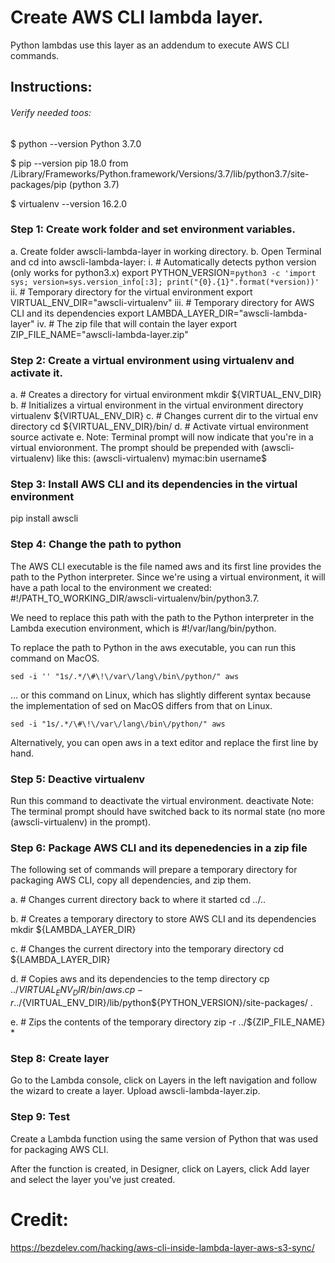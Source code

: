 # Create AWS CLI lambda layer.
Python lambdas use this layer as an addendum to execute AWS CLI commands.

## Instructions:
###### Verify needed toos:
$ python --version
Python 3.7.0

$ pip --version
pip 18.0 from /Library/Frameworks/Python.framework/Versions/3.7/lib/python3.7/site-packages/pip (python 3.7)

$ virtualenv --version
16.2.0

### Step 1: Create work folder and set environment variables.
  a. Create folder awscli-lambda-layer in working directory.
  b. Open Terminal and cd into awscli-lambda-layer:
    i. # Automatically detects python version (only works for python3.x)
      export PYTHON_VERSION=`python3 -c 'import sys; version=sys.version_info[:3]; print("{0}.{1}".format(*version))'`
    ii. # Temporary directory for the virtual environment
      export VIRTUAL_ENV_DIR="awscli-virtualenv"
    iii. # Temporary directory for AWS CLI and its dependencies
      export LAMBDA_LAYER_DIR="awscli-lambda-layer"
    iv. # The zip file that will contain the layer
      export ZIP_FILE_NAME="awscli-lambda-layer.zip"

### Step 2: Create a virtual environment using virtualenv and activate it.
  a. # Creates a directory for virtual environment
    mkdir ${VIRTUAL_ENV_DIR}
  b. # Initializes a virtual environment in the virtual environment directory
    virtualenv ${VIRTUAL_ENV_DIR}
  c. # Changes current dir to the virtual env directory
    cd ${VIRTUAL_ENV_DIR}/bin/
  d. # Activate virtual environment
    source activate
  e. Note: Terminal prompt will now indicate that you're in a virtual envioronment. The prompt should be prepended with (awscli-virtualenv) like this:
    (awscli-virtualenv) mymac:bin username$

### Step 3: Install AWS CLI and its dependencies in the virtual environment
  pip install awscli

### Step 4: Change the path to python
  The AWS CLI executable is the file named aws and its first line provides the path to the Python interpreter. Since we're using a virtual environment, it will have a path local to the environment we created: #!/PATH_TO_WORKING_DIR/awscli-virtualenv/bin/python3.7.

  We need to replace this path with the path to the Python interpreter in the Lambda execution environment, which is #!/var/lang/bin/python.

  To replace the path to Python in the aws executable, you can run this command on MacOS.

    sed -i '' "1s/.*/\#\!\/var\/lang\/bin\/python/" aws
  
  … or this command on Linux, which has slightly different syntax because the implementation of sed on MacOS differs from that on Linux.

    sed -i "1s/.*/\#\!\/var\/lang\/bin\/python/" aws

  Alternatively, you can open aws in a text editor and replace the first line by hand.

### Step 5: Deactive virtualenv
  Run this command to deactivate the virtual environment.
    deactivate
  Note: The terminal prompt should have switched back to its normal state (no more (awscli-virtualenv) in the prompt).

### Step 6: Package AWS CLI and its depenedencies in a zip file
  The following set of commands will prepare a temporary directory for packaging AWS CLI, copy all dependencies, and zip them.

  a. # Changes current directory back to where it started
    cd ../..

  b. # Creates a temporary directory to store AWS CLI and its dependencies
    mkdir ${LAMBDA_LAYER_DIR}

  c. # Changes the current directory into the temporary directory
    cd ${LAMBDA_LAYER_DIR}

  d. # Copies aws and its dependencies to the temp directory
    cp ../${VIRTUAL_ENV_DIR}/bin/aws .
    cp -r ../${VIRTUAL_ENV_DIR}/lib/python${PYTHON_VERSION}/site-packages/ .

  e. # Zips the contents of the temporary directory
    zip -r ../${ZIP_FILE_NAME} *

### Step 8: Create layer
  Go to the Lambda console, click on Layers in the left navigation and follow the wizard to create a layer. Upload awscli-lambda-layer.zip.

### Step 9: Test 
  Create a Lambda function using the same version of Python that was used for packaging AWS CLI.
  
  After the function is created, in Designer, click on Layers, click Add layer and select the layer you've just created.


# Credit: 
  https://bezdelev.com/hacking/aws-cli-inside-lambda-layer-aws-s3-sync/

